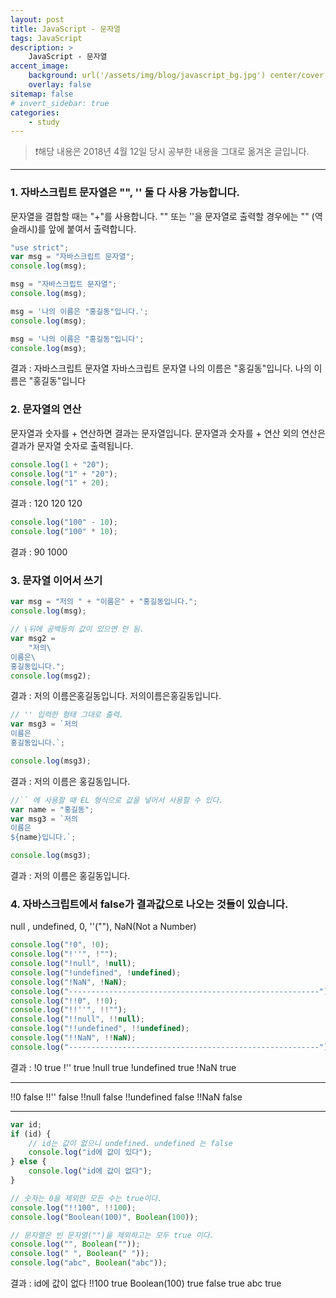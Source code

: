 ```yaml
---
layout: post
title: JavaScript - 문자열
tags: JavaScript
description: >
    JavaScript - 문자열
accent_image:
    background: url('/assets/img/blog/javascript_bg.jpg') center/cover
    overlay: false
sitemap: false
# invert_sidebar: true
categories:
    - study
---
```


> ❗️해당 내용은 2018년 4월 12일 당시 공부한 내용을 그대로 옮겨온 글입니다.

---

### 1. 자바스크립트 문자열은 "", '' 둘 다 사용 가능합니다.

문자열을 결합할 때는 "+"를 사용합니다.
"" 또는 ''을 문자열로 출력할 경우에는 "\" (역슬래시)를 앞에 붙여서 출력합니다.

```javascript
"use strict";
var msg = "자바스크립트 문자열";
console.log(msg);

msg = "자바스크립트 문자열";
console.log(msg);

msg = '나의 이름은 "홍길동"입니다.';
console.log(msg);

msg = '나의 이름은 "홍길동"입니다';
console.log(msg);
```

결과 :
자바스크립트 문자열
자바스크립트 문자열
나의 이름은 "홍길동"입니다.
나의 이름은 "홍길동"입니다

### 2. 문자열의 연산

문자열과 숫자를 + 연산하면 결과는 문자열입니다.
문자열과 숫자를 + 연산 외의 연산은 결과가 문자열 숫자로 출력됩니다.

```javascript
console.log(1 + "20");
console.log("1" + "20");
console.log("1" + 20);
```

결과 :
120
120
120

```javascript
console.log("100" - 10);
console.log("100" * 10);
```

결과 :
90
1000

### 3. 문자열 이어서 쓰기

```javascript
var msg = "저의 " + "이름은" + "홍길동입니다.";
console.log(msg);

// \뒤에 공백등의 값이 있으면 안 됨.
var msg2 =
    "저의\
이름은\
홍길동입니다.";
console.log(msg2);
```

결과 :
저의 이름은홍길동입니다.
저의이름은홍길동입니다.

```javascript
// '' 입력한 형태 그대로 출력.
var msg3 = `저의 
이름은
홍길동입니다.`;

console.log(msg3);
```

결과 :
저의
이름은
홍길동입니다.

```javascript
//`` 에 사용할 때 EL 형식으로 값을 넣어서 사용할 수 있다.
var name = "홍길동";
var msg3 = `저의 
이름은
${name}입니다.`;

console.log(msg3);
```

결과 :
저의
이름은
홍길동입니다.

### 4. 자바스크립트에서 false가 결과값으로 나오는 것들이 있습니다.

null , undefined, 0, ''(""), NaN(Not a Number)

```javascript
console.log("!0", !0);
console.log("!''", !"");
console.log("!null", !null);
console.log("!undefined", !undefined);
console.log("!NaN", !NaN);
console.log("--------------------------------------------------------");
console.log("!!0", !!0);
console.log("!!''", !!"");
console.log("!!null", !!null);
console.log("!!undefined", !!undefined);
console.log("!!NaN", !!NaN);
console.log("--------------------------------------------------------");
```

결과 :
!0 true
!'' true
!null true
!undefined true
!NaN true

---

!!0 false
!!'' false
!!null false
!!undefined false
!!NaN false

---

```javascript
var id;
if (id) {
    // id는 값이 없으니 undefined. undefined 는 false
    console.log("id에 값이 있다");
} else {
    console.log("id에 값이 없다");
}

// 숫자는 0을 제외한 모든 수는 true이다.
console.log("!!100", !!100);
console.log("Boolean(100)", Boolean(100));

// 문자열은 빈 문자열("")을 제외하고는 모두 true 이다.
console.log("", Boolean(""));
console.log(" ", Boolean(" "));
console.log("abc", Boolean("abc"));
```

결과 :
id에 값이 없다
!!100 true
Boolean(100) true
false
true
abc true
